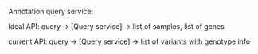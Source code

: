 Annotation query service:

Ideal API:
query -> [Query service] -> list of samples, list of genes

current API:
query -> [Query service] -> list of variants with genotype info
